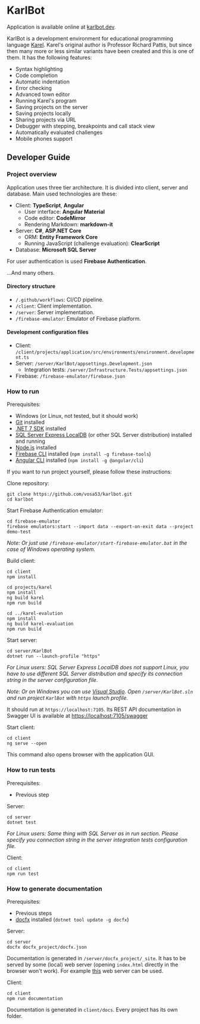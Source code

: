 # KarlBot

Application is available online at [karlbot.dev](https://karlbot.dev/).

KarlBot is a development environment for educational programming language [Karel](https://compedu.stanford.edu/karel-reader/docs/python/en/chapter1.html). Karel's original author is Professor Richard Pattis, but since then many more or less similar variants have been created and this is one of them. It has the following features:

- Syntax highlighting
- Code completion
- Automatic indentation
- Error checking
- Advanced town editor
- Running Karel's program
- Saving projects on the server
- Saving projects locally
- Sharing projects via URL
- Debugger with stepping, breakpoints and call stack view 
- Automatically evaluated challenges
- Mobile phones support

## Developer Guide

### Project overview

Application uses three tier architecture. It is divided into client, server and database. Main used technologies are these:

- Client: **TypeScript**, **Angular**
    - User interface: **Angular Material**
    - Code editor: **CodeMirror**
    - Rendering Markdown: **markdown-it**
- Server: **C#**, **ASP.NET Core**
    - ORM: **Entity Framework Core**
    - Running JavaScript (challenge evaluation): **ClearScript**
- Database: **Microsoft SQL Server**

For user authentication is used **Firebase Authentication**.

...And many others.

#### Directory structure

- `/.github/workflows`: CI/CD pipeline.
- `/client`: Client implementation.
- `/server`: Server implementation.
- `/firebase-emulator`: Emulator of Firebase platform.

#### Development configuration files

- Client: `/client/projects/application/src/environments/environment.development.ts`
- Server: `/server/KarlBot/appsettings.Development.json`
   - Integration tests: `/server/Infrastructure.Tests/appsettings.json`
- Firebase: `/firebase-emulator/firebase.json`

### How to run

Prerequisites:
- Windows (or Linux, not tested, but it should work)
- [Git](https://git-scm.com/downloads) installed
- [.NET 7 SDK](https://dotnet.microsoft.com/en-us/download) installed
- [SQL Server Express LocalDB](https://learn.microsoft.com/en-us/sql/database-engine/configure-windows/sql-server-express-localdb?view=sql-server-ver16) (or other SQL Server distribution) installed and running
- [Node.js](https://nodejs.org/) installed
- [Firebase CLI](https://firebase.google.com/docs/cli#install_the_firebase_cli) installed (`npm install -g firebase-tools`)
- [Angular CLI](https://angular.io/cli#installing-angular-cli) installed (`npm install -g @angular/cli`)

If you want to run project yourself, please follow these instructions:

Clone repository:
```
git clone https://github.com/vosa53/karlbot.git
cd karlbot
```

Start Firebase Authentication emulator:
```
cd firebase-emulator
firebase emulators:start --import data --export-on-exit data --project demo-test
```

*Note: Or just use `/firebase-emulator/start-firebase-emulator.bat` in the case of Windows operating system.*

Build client:
```
cd client
npm install

cd projects/karel
npm install
ng build karel
npm run build

cd ../karel-evalution
npm install
ng build karel-evaluation
npm run build
```

Start server:

```
cd server/KarlBot
dotnet run --launch-profile "https"
```

*For Linux users: SQL Server Express LocalDB does not support Linux, you have to use different SQL Server distribution and specify its connection string in the server configuration file*.

*Note: Or on Windows you can use [Visual Studio](https://visualstudio.microsoft.com/). Open `/server/KarlBot.sln` and run project `KarlBot` with `https` launch profile.*

It should run at `https://localhost:7105`. Its REST API documentation in Swagger UI is available at [https://localhost:7105/swagger](https://localhost:7105/swagger)

Start client:
```
cd client
ng serve --open
```

This command also opens browser with the application GUI.

### How to run tests

Prerequisites:

- Previous step

Server:
```
cd server
dotnet test
```

*For Linux users: Same thing with SQL Server as in run section. Please specify you connection string in the server integration tests configuration file.*

Client:
```
cd client
npm run test
```

### How to generate documentation

Prerequisites:

- Previous steps
- [docfx](https://dotnet.github.io/docfx/) installed (`dotnet tool update -g docfx`)

Server:
```
cd server
docfx docfx_project/docfx.json
```

Documentation is generated in `/server/docfx_project/_site`. It has to be served by some (local) web server (opening `index.html` directly in the browser won't work). For example [this](https://marketplace.visualstudio.com/items?itemName=ritwickdey.LiveServer) web server can be used.

Client:
```
cd client
npm run documentation
```

Documentation is generated in `client/docs`. Every project has its own folder.